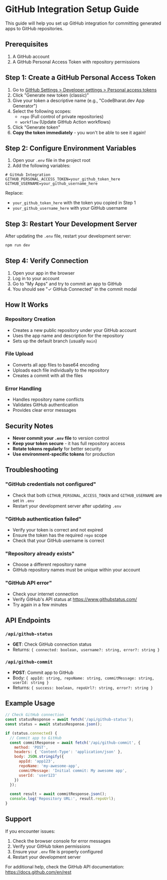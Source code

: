 # GitHub Integration Setup Guide

This guide will help you set up GitHub integration for committing generated apps to GitHub repositories.

## Prerequisites

1. A GitHub account
2. A GitHub Personal Access Token with repository permissions

## Step 1: Create a GitHub Personal Access Token

1. Go to [GitHub Settings > Developer settings > Personal access tokens](https://github.com/settings/tokens)
2. Click "Generate new token (classic)"
3. Give your token a descriptive name (e.g., "CodeBharat.dev App Generator")
4. Select the following scopes:
   - `repo` (Full control of private repositories)
   - `workflow` (Update GitHub Action workflows)
5. Click "Generate token"
6. **Copy the token immediately** - you won't be able to see it again!

## Step 2: Configure Environment Variables

1. Open your `.env` file in the project root
2. Add the following variables:

```env
# GitHub Integration
GITHUB_PERSONAL_ACCESS_TOKEN=your_github_token_here
GITHUB_USERNAME=your_github_username_here
```

Replace:
- `your_github_token_here` with the token you copied in Step 1
- `your_github_username_here` with your GitHub username

## Step 3: Restart Your Development Server

After updating the `.env` file, restart your development server:

```bash
npm run dev
```

## Step 4: Verify Connection

1. Open your app in the browser
2. Log in to your account
3. Go to "My Apps" and try to commit an app to GitHub
4. You should see "✓ GitHub Connected" in the commit modal

## How It Works

### Repository Creation
- Creates a new public repository under your GitHub account
- Uses the app name and description for the repository
- Sets up the default branch (usually `main`)

### File Upload
- Converts all app files to base64 encoding
- Uploads each file individually to the repository
- Creates a commit with all the files

### Error Handling
- Handles repository name conflicts
- Validates GitHub authentication
- Provides clear error messages

## Security Notes

- **Never commit your `.env` file** to version control
- **Keep your token secure** - it has full repository access
- **Rotate tokens regularly** for better security
- **Use environment-specific tokens** for production

## Troubleshooting

### "GitHub credentials not configured"
- Check that both `GITHUB_PERSONAL_ACCESS_TOKEN` and `GITHUB_USERNAME` are set in `.env`
- Restart your development server after updating `.env`

### "GitHub authentication failed"
- Verify your token is correct and not expired
- Ensure the token has the required `repo` scope
- Check that your GitHub username is correct

### "Repository already exists"
- Choose a different repository name
- GitHub repository names must be unique within your account

### "GitHub API error"
- Check your internet connection
- Verify GitHub's API status at https://www.githubstatus.com/
- Try again in a few minutes

## API Endpoints

### `/api/github-status`
- **GET**: Check GitHub connection status
- Returns: `{ connected: boolean, username?: string, error?: string }`

### `/api/github-commit`
- **POST**: Commit app to GitHub
- Body: `{ appId: string, repoName: string, commitMessage: string, userId: string }`
- Returns: `{ success: boolean, repoUrl?: string, error?: string }`

## Example Usage

```javascript
// Check GitHub connection
const statusResponse = await fetch('/api/github-status');
const status = await statusResponse.json();

if (status.connected) {
  // Commit app to GitHub
  const commitResponse = await fetch('/api/github-commit', {
    method: 'POST',
    headers: { 'Content-Type': 'application/json' },
    body: JSON.stringify({
      appId: 'app123',
      repoName: 'my-awesome-app',
      commitMessage: 'Initial commit: My awesome app',
      userId: 'user123'
    })
  });
  
  const result = await commitResponse.json();
  console.log('Repository URL:', result.repoUrl);
}
```

## Support

If you encounter issues:
1. Check the browser console for error messages
2. Verify your GitHub token permissions
3. Ensure your `.env` file is properly configured
4. Restart your development server

For additional help, check the GitHub API documentation: https://docs.github.com/en/rest
